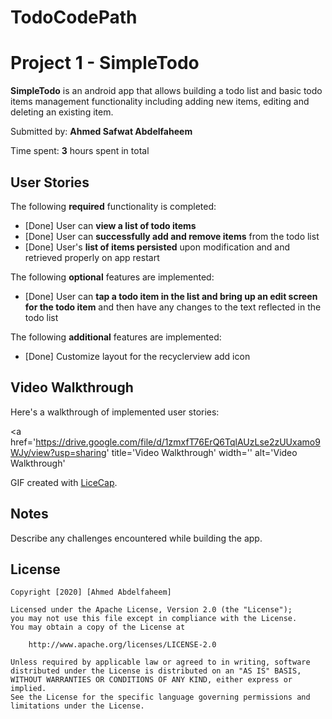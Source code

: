 # TodoCodePath
# Project 1 - SimpleTodo

**SimpleTodo** is an android app that allows building a todo list and basic todo items management functionality including adding new items, editing and deleting an existing item.

Submitted by: **Ahmed Safwat Abdelfaheem**

Time spent: **3** hours spent in total

## User Stories

The following **required** functionality is completed:

* [Done] User can **view a list of todo items**
* [Done] User can **successfully add and remove items** from the todo list
* [Done] User's **list of items persisted** upon modification and and retrieved properly on app restart

The following **optional** features are implemented:

* [Done] User can **tap a todo item in the list and bring up an edit screen for the todo item** and then have any changes to the text reflected in the todo list

The following **additional** features are implemented:

* [Done] Customize layout for the recyclerview add icon

## Video Walkthrough

Here's a walkthrough of implemented user stories:

<a href='https://drive.google.com/file/d/1zmxfT76ErQ6TqlAUzLse2zUUxamo9WJy/view?usp=sharing' title='Video Walkthrough' width='' alt='Video Walkthrough' </a>

GIF created with [LiceCap](http://www.cockos.com/licecap/).

## Notes

Describe any challenges encountered while building the app.

## License

    Copyright [2020] [Ahmed Abdelfaheem]

    Licensed under the Apache License, Version 2.0 (the "License");
    you may not use this file except in compliance with the License.
    You may obtain a copy of the License at

        http://www.apache.org/licenses/LICENSE-2.0

    Unless required by applicable law or agreed to in writing, software
    distributed under the License is distributed on an "AS IS" BASIS,
    WITHOUT WARRANTIES OR CONDITIONS OF ANY KIND, either express or implied.
    See the License for the specific language governing permissions and
    limitations under the License.

